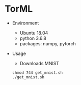 # TorML

* Environment
    * Ubuntu 18.04
    * python 3.6.8
    * packages: numpy, pytorch

* Usage
    * Downloads MNIST
    ```
    chmod 744 get_mnist.sh
    ./get_mnist.sh
    ```